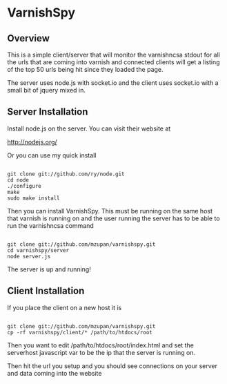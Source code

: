 # VarnishSpy

## Overview

This is a simple client/server that will monitor the varnishncsa stdout for all the urls that are coming
into varnish and connected clients will get a listing of the top 50 urls being hit since they loaded the 
page. 

The server uses node.js with socket.io and the client uses socket.io with a small bit of jquery mixed in. 

## Server Installation

Install node.js on the server. You can visit their website at

http://nodejs.org/

Or you can use my quick install

<pre><code>
git clone git://github.com/ry/node.git
cd node
./configure
make
sudo make install
</code></pre>

Then you can install VarnishSpy. This must be running on the same host that varnish is running on and the user
running the server has to be able to run the varnishncsa command

<pre><code>
git clone git://github.com/mzupan/varnishspy.git
cd varnishspy/server
node server.js
</code></pre>

The server is up and running!

## Client Installation

If you place the client on a new host it is

<pre><code>
git clone git://github.com/mzupan/varnishspy.git
cp -rf varnishspy/client/* /path/to/htdocs/root
</code></pre>

Then you want to edit /path/to/htdocs/root/index.html and set the serverhost javascript var to be the ip that the server is running on.

Then hit the url you setup and you should see connections on your server and data coming into the website



